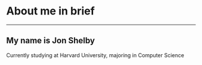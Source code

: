 # About me in brief
---
## My name is Jon Shelby
Currently studying at Harvard University, majoring in Computer Science

